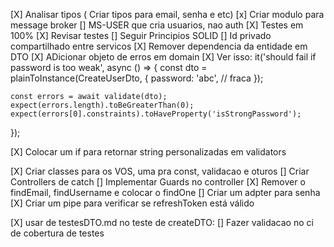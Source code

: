 [X] Analisar tipos ( Criar tipos para email, senha e etc)
[x] Criar modulo para message broker
[] MS-USER que cria usuarios, nao auth
[X] Testes em 100%
[X] Revisar testes
[] Seguir Principios SOLID
[] Id privado compartilhado entre servicos
[X] Remover dependencia da entidade em DTO
[X] ADicionar objeto de erros em domain
[X] Ver isso:   it('should fail if password is too weak', async () => {
    const dto = plainToInstance(CreateUserDto, {
      password: 'abc', // fraca
    });

    const errors = await validate(dto);
    expect(errors.length).toBeGreaterThan(0);
    expect(errors[0].constraints).toHaveProperty('isStrongPassword');
  });

  [X] Colocar um if para retornar string personalizadas em validators

[X] Criar classes para os VOS, uma pra const, validacao e oturos
[] Criar Controllers de catch
[] Implementar Guards no controller
[X] Remover o findEmail, findUsername e colocar o findOne
[] Criar um adpter para senha
[X] Criar um pipe para verificar se refreshToken está válido

[X] usar de testesDTO.md no teste de createDTO:
[] Fazer validacao no ci de cobertura de testes